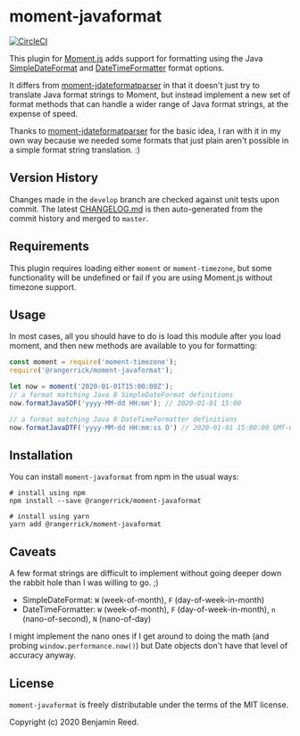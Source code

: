 # moment-javaformat

[![CircleCI](https://circleci.com/gh/RangerRick/moment-javaformat/tree/master.svg?style=svg)](https://circleci.com/gh/RangerRick/moment-javaformat/tree/master)

This plugin for [Moment.js](https://momentjs.com/) adds support for formatting using the Java [SimpleDateFormat](https://docs.oracle.com/javase/8/docs/api/java/text/SimpleDateFormat.html) and [DateTimeFormatter](https://docs.oracle.com/javase/8/docs/api/java/time/format/DateTimeFormatter.html) format options.

It differs from [moment-jdateformatparser](https://github.com/MadMG/moment-jdateformatparser) in that it doesn't just try to translate Java format strings to Moment, but instead implement a new set of format methods that can handle a wider range of Java format strings, at the expense of speed.

Thanks to [moment-jdateformatparser](https://github.com/MadMG/moment-jdateformatparser) for the basic idea, I ran with it in my own way because we needed some formats that just plain aren't possible in a simple format string translation.  :)

## Version History

Changes made in the `develop` branch are checked against unit tests upon commit.
The latest [CHANGELOG.md](https://github.com/RangerRick/moment-javaformat/blob/master/CHANGELOG.md) is then auto-generated from the commit history and merged to `master`.

## Requirements

This plugin requires loading either `moment` or `moment-timezone`, but some functionality will be undefined or fail if you are using Moment.js without timezone support.

## Usage

In most cases, all you should have to do is load this module after you load moment, and then new methods are available to you for formatting:

```javascript
const moment = require('moment-timezone');
require('@rangerrick/moment-javaformat');

let now = moment('2020-01-01T15:00:00Z');
// a format matching Java 8 SimpleDateFormat definitions
now.formatJavaSDF('yyyy-MM-dd HH:mm'); // 2020-01-01 15:00

// a format matching Java 8 DateTimeFormatter definitions
now.formatJavaDTF('yyyy-MM-dd HH:mm:ss O') // 2020-01-01 15:00:00 GMT-05:00
```

## Installation

You can install `moment-javaformat` from npm in the usual ways:

```shell
# install using npm
npm install --save @rangerrick/moment-javaformat

# install using yarn
yarn add @rangerrick/moment-javaformat
```

## Caveats

A few format strings are difficult to implement without going deeper down the rabbit hole than I was willing to go.  ;)

* SimpleDateFormat: `W` (week-of-month), `F` (day-of-week-in-month)
* DateTimeFormatter: `W` (week-of-month), `F` (day-of-week-in-month), `n` (nano-of-second), `N` (nano-of-day)

I might implement the nano ones if I get around to doing the math (and probing `window.performance.now()`) but Date objects don't have that level of accuracy anyway.

## License

`moment-javaformat` is freely distributable under the terms of the MIT license.

Copyright (c) 2020 Benjamin Reed.

